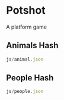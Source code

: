 Potshot
=======

A platform game

Animals Hash
-------------

```javascript
js/animal.json
```

People Hash
-----------

```javascript
js/people.json
```